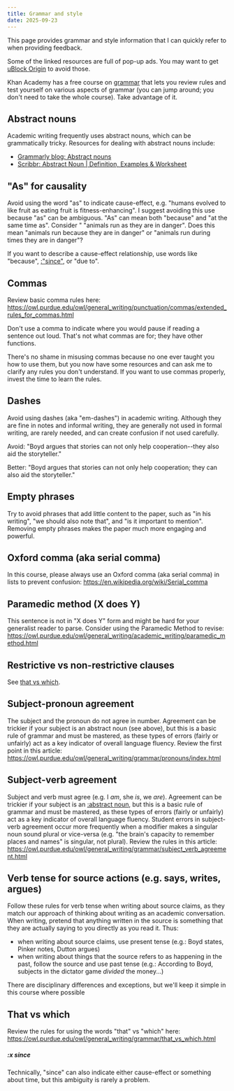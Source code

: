 ```yaml
---
title: Grammar and style
date: 2025-09-23
---
```


This page provides grammar and style information that I can quickly refer to when providing feedback.

Some of the linked resources are full of pop-up ads. You may want to get [uBlock Origin](https://ublockorigin.com/) to avoid those.

Khan Academy has a free course on [grammar](https://www.khanacademy.org/humanities/grammar) that lets you review rules and test yourself on various aspects of grammar (you can jump around; you don't need to take the whole course). Take advantage of it.

## Abstract nouns

Academic writing frequently uses abstract nouns, which can be grammatically tricky. Resources for dealing with abstract nouns include:

- [Grammarly blog: Abstract nouns](https://www.grammarly.com/blog/abstract-nouns/)
- [Scribbr: Abstract Noun | Definition, Examples & Worksheet](https://www.scribbr.com/nouns-and-pronouns/abstract-noun/)

## "As" for causality

Avoid using the word "as" to indicate cause-effect, e.g. "humans evolved to like fruit as eating fruit is fitness-enhancing". I suggest avoiding this use because "as" can be ambiguous. "As" can mean both "because" and "at the same time as". Consider " "animals run as they are in danger". Does this mean "animals run because they are in danger" or "animals run during times they are in danger"?

If you want to describe a cause-effect relationship, use words like "because", [:"since"](#x-since), or "due to".

## Commas

Review basic comma rules here: https://owl.purdue.edu/owl/general_writing/punctuation/commas/extended_rules_for_commas.html

Don't use a comma to indicate where you would pause if reading a sentence out loud. That's not what commas are for; they have other functions.

There's no shame in misusing commas because no one ever taught you how to use them, but you now have some resources and can ask me to clarify any rules you don't understand. If you want to use commas properly,  invest the time to learn the rules.

<!-- **Commas and compound predicates**

It's usually better to avoid a comma in a sentence with a compound predicate. See the explanation here: https://blog.apastyle.org/apastyle/2013/09/comma-usage-and-compound-predicates.html and this article for a more in-depth discussion: https://cmosshoptalk.com/2021/01/19/commas-between-compound-predicates/

Avoid: "Pinker states that art is a byproduct, and argues that those who think is art is an adaptation are wrong."

Better: "Pinker states that art is a byproduct and argues that those who think is art is an adaptation are wrong." -->

## Dashes

Avoid using dashes (aka "em-dashes") in academic writing. Although they are fine in notes and informal writing, they are generally not used in formal writing, are rarely needed, and can create confusion if not used carefully.

Avoid: "Boyd argues that stories can not only help cooperation--they also aid the storyteller."

Better: "Boyd argues that stories can not only help cooperation; they can also aid the storyteller."

## Empty phrases

Try to avoid phrases that add little content to the paper,  such as "in his writing", "we should also note that", and "is it important to mention". Removing empty phrases makes the paper much more engaging and powerful.

## Oxford comma (aka serial comma)

In this course, please always use an Oxford comma (aka serial comma) in lists to prevent confusion: https://en.wikipedia.org/wiki/Serial_comma

## Paramedic method (X does Y)

This sentence is not in "X does Y" form and might be hard for your generalist reader to parse. Consider using the Paramedic Method to revise: https://owl.purdue.edu/owl/general_writing/academic_writing/paramedic_method.html

## Restrictive vs non-restrictive clauses

See [that vs which](#that-vs-which).

## Subject-pronoun agreement

The subject and the pronoun do not agree in number. Agreement can be trickier if your subject is an abstract noun (see above), but this is a basic rule of grammar and must be mastered, as these types of errors (fairly or unfairly) act as a key indicator of overall language fluency. Review the first point in this article: https://owl.purdue.edu/owl/general_writing/grammar/pronouns/index.html

## Subject-verb agreement

Subject and verb must agree (e.g. I _am_, she _is_, we _are_). Agreement can be trickier if your subject is an [:abstract noun](#abstract-nouns), but this is a basic rule of grammar and must be mastered, as these types of errors (fairly or unfairly) act as a key indicator of overall language fluency. Student errors in subject-verb agreement occur more frequently when a modifier makes a singular noun sound plural or vice-versa (e.g. "the brain's capacity to remember places and names" is singular, not plural). Review the rules in this article:  https://owl.purdue.edu/owl/general_writing/grammar/subject_verb_agreement.html

## Verb tense for source actions (e.g. says, writes, argues)

Follow these rules for verb tense when writing about source claims, as they match our approach of thinking about writing as an academic conversation. When writing, pretend that anything written in the source is something that they are actually saying to you directly as you read it. Thus:

- when writing about source claims, use present tense (e.g.: Boyd states, Pinker notes, Dutton argues)
- when writing about things that the source refers to as happening in the past, follow the source and use past tense (e.g.: According to Boyd, subjects in the dictator game *divided* the money...)

There are disciplinary differences and exceptions, but we'll keep it simple in this course where possible

## That vs which

Review the rules for using the words "that" vs "which" here: https://owl.purdue.edu/owl/general_writing/grammar/that_vs_which.html

##### :x since

Technically, "since" can also indicate either cause-effect or something about time, but this ambiguity is rarely a problem.
